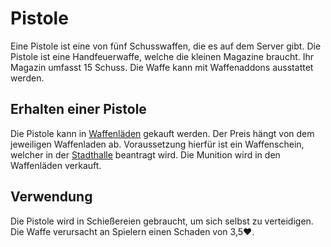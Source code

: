 # Pistole
Eine Pistole ist eine von fünf Schusswaffen, die es auf dem Server gibt.
Die Pistole ist eine Handfeuerwaffe, welche die kleinen Magazine braucht. Ihr Magazin umfasst 15 Schuss. Die Waffe kann mit Waffenaddons ausstattet werden.

## Erhalten einer Pistole
Die Pistole kann in [Waffenläden](../../biz/waffenladen.md) gekauft werden. Der Preis hängt von dem jeweiligen Waffenladen ab. Voraussetzung hierfür ist ein Waffenschein, welcher in der [Stadthalle](../../pages/gebäude/stadthalle.md) beantragt wird. Die Munition wird in den Waffenläden verkauft.

## Verwendung
Die Pistole wird in Schießereien gebraucht, um sich selbst zu verteidigen. Die Waffe verursacht an Spielern einen Schaden von 3,5❤️.
